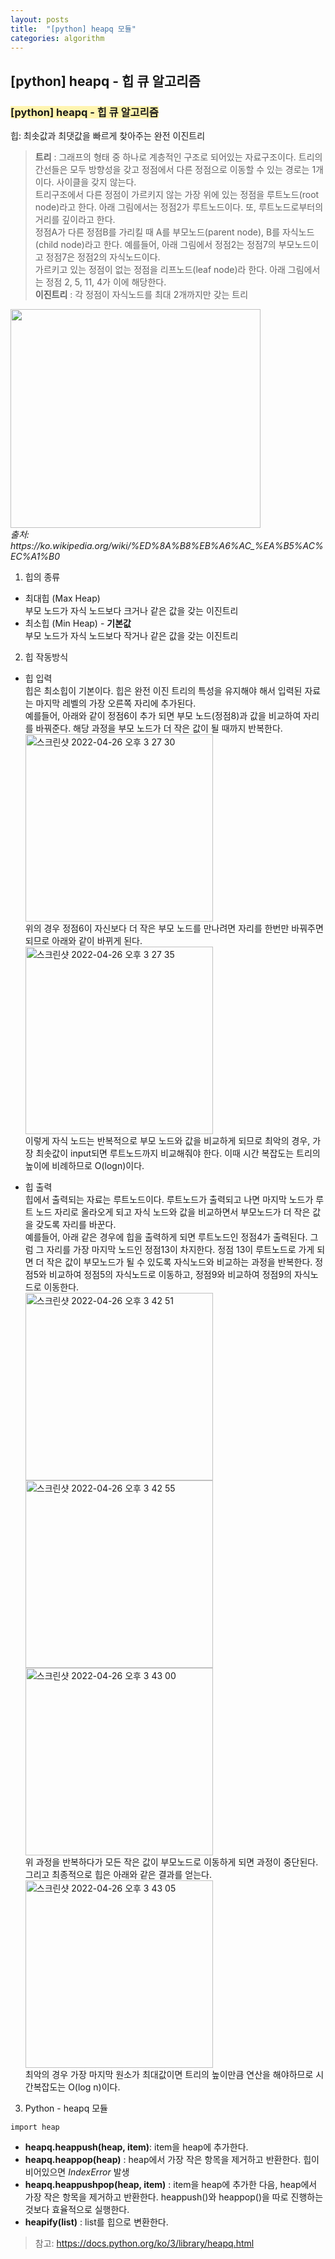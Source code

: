 ```yaml
---
layout: posts
title:  "[python] heapq 모듈"
categories: algorithm
---
```


## [python] heapq - 힙 큐 알고리즘

### <span style="background-color: #fff5b1">[python] heapq - 힙 큐 알고리즘</span>  
힙: 최솟값과 최댓값을 빠르게 찾아주는 완전 이진트리

> **트리** : 그래프의 형태 중 하나로 계층적인 구조로 되어있는 자료구조이다. 트리의 간선들은 모두 방향성을 갖고 정점에서 다른 정점으로 이동할 수 있는 경로는 1개이다. 사이클을 갖지 않는다.  
> 트리구조에서 다른 정점이 가르키지 않는 가장 위에 있는 정점을 루트노드(root node)라고 한다. 아래 그림에서는 정점2가 루트노드이다. 또, 루트노드로부터의 거리를 깊이라고 한다.  
> 정점A가 다른 정점B를 가리킬 때 A를 부모노드(parent node), B를 자식노드(child node)라고 한다. 예를들어, 아래 그림에서 정점2는 정점7의 부모노드이고 정점7은 정점2의 자식노드이다.  
> 가르키고 있는 정점이 없는 정점을 리프노드(leaf node)라 한다. 아래 그림에서는 정점 2, 5, 11, 4가 이에 해당한다.  
> **이진트리** : 각 정점이 자식노드를 최대 2개까지만 갖는 트리  

<p>
  <img src="https://user-images.githubusercontent.com/88446465/165231814-0f650e88-f969-4b2f-a4f6-6a95f7ba5eb1.png" width="400" height="350" /><br/>
  <em>출처: https://ko.wikipedia.org/wiki/%ED%8A%B8%EB%A6%AC_%EA%B5%AC%EC%A1%B0 </em>
</p>


1. 힙의 종류
  * 최대힙 (Max Heap)  
    부모 노드가 자식 노드보다 크거나 같은 값을 갖는 이진트리
  * 최소힙 (Min Heap) - **기본값**  
    부모 노드가 자식 노드보다 작거나 같은 값을 갖는 이진트리


2. 힙 작동방식
  * 힙 입력  
    힙은 최소힙이 기본이다. 힙은 완전 이진 트리의 특성을 유지해야 해서 입력된 자료는 마지막 레벨의 가장 오른쪽 자리에 추가된다.  
    예를들어, 아래와 같이 정점6이 추가 되면 부모 노드(정점8)과 값을 비교하여 자리를 바꿔준다. 해당 과정을 부모 노드가 더 작은 값이 될 때까지 반복한다.
      <img width="300" alt="스크린샷 2022-04-26 오후 3 27 30" src="https://user-images.githubusercontent.com/88446465/165235749-f07d9830-243d-476a-a27d-7c23f45968ce.png">  
    위의 경우 정점6이 자신보다 더 작은 부모 노드를 만나려면 자리를 한번만 바꿔주면 되므로 아래와 같이 바뀌게 된다.  
      <img width="300" alt="스크린샷 2022-04-26 오후 3 27 35" src="https://user-images.githubusercontent.com/88446465/165236156-3820e282-b321-44b5-aec5-29652031a733.png">  
    이렇게 자식 노드는 반복적으로 부모 노드와 값을 비교하게 되므로 최악의 경우, 가장 최솟값이 input되면 루트노드까지 비교해줘야 한다. 이때 시간 복잡도는 트리의 높이에 비례하므로 O(logn)이다. 
   
   * 힙 출력  
     힙에서 출력되는 자료는 루트노드이다. 루트노드가 출력되고 나면 마지막 노드가 루트 노드 자리로 올라오게 되고 자식 노드와 값을 비교하면서 부모노드가 더 작은 값을 갖도록 자리를 바꾼다.  
     예를들어, 아래 같은 경우에 힙을 출력하게 되면 루트노드인 정점4가 출력된다. 그럼 그 자리를 가장 마지막 노드인 정점13이 차지한다. 정점 13이 루트노드로 가게 되면 더 작은 값이 부모노드가 될 수 있도록 자식노드와 비교하는 과정을 반복한다. 정점5와 비교하여 정점5의 자식노드로 이동하고, 정점9와 비교하여 정점9의 자식노드로 이동한다.  
        <img width="300" alt="스크린샷 2022-04-26 오후 3 42 51" src="https://user-images.githubusercontent.com/88446465/165238092-d38cd12e-ba09-4d0c-ad02-947f074609cb.png">
        <img width="300" alt="스크린샷 2022-04-26 오후 3 42 55" src="https://user-images.githubusercontent.com/88446465/165238100-c6e79208-c8a6-460a-8e6a-8b33ada6ce48.png">
        <img width="300" alt="스크린샷 2022-04-26 오후 3 43 00" src="https://user-images.githubusercontent.com/88446465/165238112-1f2530eb-32b8-472e-86ae-a0084c8e4999.png">  
     위 과정을 반복하다가 모든 작은 값이 부모노드로 이동하게 되면 과정이 중단된다. 그리고 최종적으로 힙은 아래와 같은 결과를 얻는다.  
        <img width="300" alt="스크린샷 2022-04-26 오후 3 43 05" src="https://user-images.githubusercontent.com/88446465/165238118-1b31fb72-df69-4a16-a80f-614ce1d6d75c.png">  
     최악의 경우 가장 마지막 원소가 최대값이면 트리의 높이만큼 연산을 해야하므로 시간복잡도는 O(log n)이다.  

3. Python - heapq 모듈
```
import heap
```
* **heapq.heappush(heap, item)**: item을 heap에 추가한다.
* **heapq.heappop(heap)** : heap에서 가장 작은 항목을 제거하고 반환한다. 힙이 비어있으면 *IndexError* 발생
* **heapq.heappushpop(heap, item)** : item을 heap에 추가한 다음, heap에서 가장 작은 항목을 제거하고 반환한다. heappush()와 heappop()을 따로 진행하는 것보다 효율적으로 실행한다.
* **heapify(list)** : list를 힙으로 변환한다.  

> 참고: https://docs.python.org/ko/3/library/heapq.html



